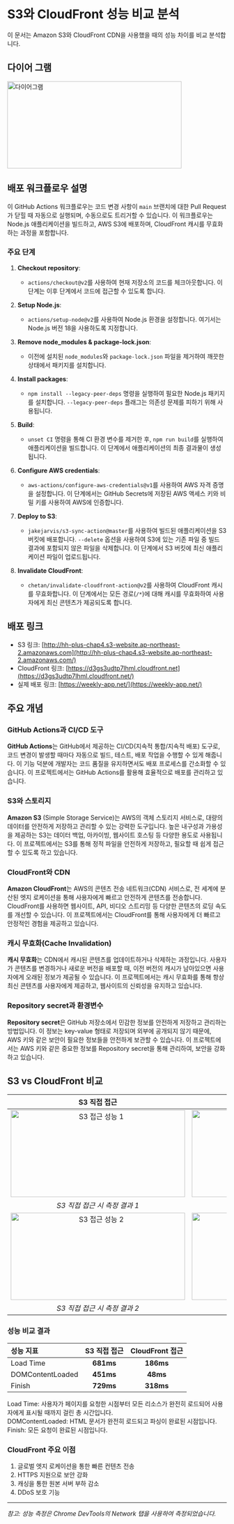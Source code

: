 # S3와 CloudFront 성능 비교 분석

이 문서는 Amazon S3와 CloudFront CDN을 사용했을 때의 성능 차이를 비교 분석합니다.

## 다이어 그램
<img src="https://github.com/user-attachments/assets/24522b4e-0ac0-4785-a698-0444bc3a48e1" width="400" height="200" alt="다이어그램">

## 배포 워크플로우 설명

이 GitHub Actions 워크플로우는 코드 변경 사항이 `main` 브랜치에 대한 Pull Request가 닫힐 때 자동으로 실행되며, 수동으로도 트리거할 수 있습니다. 이 워크플로우는 Node.js 애플리케이션을 빌드하고, AWS S3에 배포하며, CloudFront 캐시를 무효화하는 과정을 포함합니다.

### 주요 단계

1. **Checkout repository**:
   - `actions/checkout@v2`를 사용하여 현재 저장소의 코드를 체크아웃합니다. 이 단계는 이후 단계에서 코드에 접근할 수 있도록 합니다.

2. **Setup Node.js**:
   - `actions/setup-node@v2`를 사용하여 Node.js 환경을 설정합니다. 여기서는 Node.js 버전 18을 사용하도록 지정합니다.

3. **Remove node_modules & package-lock.json**:
   - 이전에 설치된 `node_modules`와 `package-lock.json` 파일을 제거하여 깨끗한 상태에서 패키지를 설치합니다.

4. **Install packages**:
   - `npm install --legacy-peer-deps` 명령을 실행하여 필요한 Node.js 패키지를 설치합니다. `--legacy-peer-deps` 플래그는 의존성 문제를 피하기 위해 사용됩니다.

5. **Build**:
   - `unset CI` 명령을 통해 CI 환경 변수를 제거한 후, `npm run build`를 실행하여 애플리케이션을 빌드합니다. 이 단계에서 애플리케이션의 최종 결과물이 생성됩니다.

6. **Configure AWS credentials**:
   - `aws-actions/configure-aws-credentials@v1`를 사용하여 AWS 자격 증명을 설정합니다. 이 단계에서는 GitHub Secrets에 저장된 AWS 액세스 키와 비밀 키를 사용하여 AWS에 인증합니다.

7. **Deploy to S3**:
   - `jakejarvis/s3-sync-action@master`를 사용하여 빌드된 애플리케이션을 S3 버킷에 배포합니다. `--delete` 옵션을 사용하여 S3에 있는 기존 파일 중 빌드 결과에 포함되지 않은 파일을 삭제합니다. 이 단계에서 S3 버킷에 최신 애플리케이션 파일이 업로드됩니다.

8. **Invalidate CloudFront**:
   - `chetan/invalidate-cloudfront-action@v2`를 사용하여 CloudFront 캐시를 무효화합니다. 이 단계에서는 모든 경로(`/*`)에 대해 캐시를 무효화하여 사용자에게 최신 콘텐츠가 제공되도록 합니다.

## 배포 링크
- S3 링크: [http://hh-plus-chap4.s3-website.ap-northeast-2.amazonaws.com](http://hh-plus-chap4.s3-website.ap-northeast-2.amazonaws.com/)
- CloudFront 링크: [https://d3gs3udtp7lhml.cloudfront.net](https://d3gs3udtp7lhml.cloudfront.net/)
- 실제 배포 링크: [https://weekly-app.net/](https://weekly-app.net/)

## 주요 개념

### GitHub Actions과 CI/CD 도구
**GitHub Actions**는 GitHub에서 제공하는 CI/CD(지속적 통합/지속적 배포) 도구로, 코드 변경이 발생할 때마다 자동으로 빌드, 테스트, 배포 작업을 수행할 수 있게 해줍니다. 이 기능 덕분에 개발자는 코드 품질을 유지하면서도 배포 프로세스를 간소화할 수 있습니다. 이 프로젝트에서는 GitHub Actions를 활용해 효율적으로 배포를 관리하고 있습니다.

### S3와 스토리지
**Amazon S3** (Simple Storage Service)는 AWS의 객체 스토리지 서비스로, 대량의 데이터를 안전하게 저장하고 관리할 수 있는 강력한 도구입니다. 높은 내구성과 가용성을 제공하는 S3는 데이터 백업, 아카이빙, 웹사이트 호스팅 등 다양한 용도로 사용됩니다. 이 프로젝트에서는 S3를 통해 정적 파일을 안전하게 저장하고, 필요할 때 쉽게 접근할 수 있도록 하고 있습니다.

### CloudFront와 CDN
**Amazon CloudFront**는 AWS의 콘텐츠 전송 네트워크(CDN) 서비스로, 전 세계에 분산된 엣지 로케이션을 통해 사용자에게 빠르고 안전하게 콘텐츠를 전송합니다. CloudFront를 사용하면 웹사이트, API, 비디오 스트리밍 등 다양한 콘텐츠의 로딩 속도를 개선할 수 있습니다. 이 프로젝트에서는 CloudFront를 통해 사용자에게 더 빠르고 안정적인 경험을 제공하고 있습니다.

### 캐시 무효화(Cache Invalidation)
**캐시 무효화**는 CDN에서 캐시된 콘텐츠를 업데이트하거나 삭제하는 과정입니다. 사용자가 콘텐츠를 변경하거나 새로운 버전을 배포할 때, 이전 버전의 캐시가 남아있으면 사용자에게 오래된 정보가 제공될 수 있습니다. 이 프로젝트에서는 캐시 무효화를 통해 항상 최신 콘텐츠를 사용자에게 제공하고, 웹사이트의 신뢰성을 유지하고 있습니다.

### Repository secret과 환경변수
**Repository secret**은 GitHub 저장소에서 민감한 정보를 안전하게 저장하고 관리하는 방법입니다. 이 정보는 key-value 형태로 저장되며 외부에 공개되지 않기 때문에, AWS 키와 같은 보안이 필요한 정보들을 안전하게 보관할 수 있습니다. 이 프로젝트에서는 AWS 키와 같은 중요한 정보를 Repository secret을 통해 관리하여, 보안을 강화하고 있습니다. 

## S3 vs CloudFront 비교

| S3 직접 접근 | CloudFront 접근 |
|:---:|:---:|
| <img src="https://github.com/user-attachments/assets/84f3d3a5-16f7-4a06-a5aa-6df0d326d0f5" width="400" height="200" alt="S3 접근 성능 1"> | <img src="https://github.com/user-attachments/assets/772c495a-c759-4f89-b0d6-4b645d277506" width="400" height="200" alt="CloudFront 성능 1"> |
| *S3 직접 접근 시 측정 결과 1* | *CloudFront 접근 시 측정 결과 1* |
| <img src="https://github.com/user-attachments/assets/24c65632-8f12-47c7-9f56-caf95e7cf387" width="400" height="200" alt="S3 접근 성능 2"> | <img src="https://github.com/user-attachments/assets/b8080309-9798-4a53-bd4c-8c4ba221b6af" width="400" height="200" alt="CloudFront 성능 2"> |
| *S3 직접 접근 시 측정 결과 2* | *CloudFront 접근 시 측정 결과 2* |

### 성능 비교 결과

| 성능 지표            | S3 직접 접근 | CloudFront 접근 |
|:-------------------|:------------:|:---------------:|
| Load Time          | **681ms**    | **186ms**       |
| DOMContentLoaded    | **451ms**    | **48ms**        |
| Finish             | **729ms**    | **318ms**       |

 Load Time: 사용자가 페이지를 요청한 시점부터 모든 리소스가 완전히 로드되어 사용자에게 표시될 때까지 걸린 총 시간입니다.<br/>
 DOMContentLoaded: HTML 문서가 완전히 로드되고 파싱이 완료된 시점입니다.<br/>
 Finish: 모든 요청이 완료된 시점입니다.

### CloudFront 주요 이점
1. 글로벌 엣지 로케이션을 통한 빠른 컨텐츠 전송
2. HTTPS 지원으로 보안 강화
3. 캐싱을 통한 원본 서버 부하 감소
4. DDoS 보호 기능

---
*참고: 성능 측정은 Chrome DevTools의 Network 탭을 사용하여 측정되었습니다.*